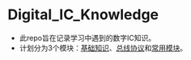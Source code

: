 # Digital_IC_Knowledge

- 此repo旨在记录学习中遇到的数字IC知识。
- 计划分为3个模块：[基础知识](基础知识.md)、[总线协议](总线协议.md)和[常用模块](常用模块.md)。
